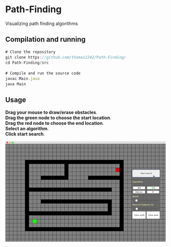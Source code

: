 # Path-Finding
<!--A tool for visualizing path finding algorithms-->
Visualizing path finding algorithms

## Compilation and running


```javascript
# Clone the repository
git clone https://github.com/thomas1242/Path-Finding/
cd Path-Finding/src 

# Compile and run the source code
javac Main.java 
java Main 
```

## Usage

<b>Drag your mouse to draw/erase obstacles</b>. <br>
<b>Drag the green node to choose the start location</b>. <br>
<b>Drag the red node to choose the end location</b>. <br>
<b>Select an algorithm</b>.<br>
<b>Click start search</b>.<br>


![DFS and BFS](/images/DFSvsBFS.gif)




